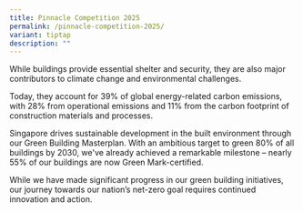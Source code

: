 ```yaml
---
title: Pinnacle Competition 2025
permalink: /pinnacle-competition-2025/
variant: tiptap
description: ""
---
```

<p>While buildings provide essential shelter and security, they are also
major contributors to climate change and environmental challenges.&nbsp;</p>
<p>Today, they account for 39% of global energy-related carbon emissions,
with 28% from operational emissions and 11% from the carbon footprint of
construction materials and processes.</p>
<p>Singapore drives sustainable development in the built environment through
our Green Building Masterplan. With an ambitious target to green 80% of
all buildings by 2030, we've already achieved a remarkable milestone –
nearly 55% of our buildings are now Green Mark-certified.</p>
<p>While we have made significant progress in our green building initiatives,
our journey towards our nation’s net-zero goal requires continued innovation
and action.</p>